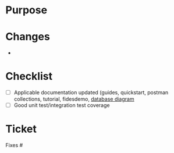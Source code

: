
# Purpose

# Changes

-
# Checklist

- [ ] Applicable documentation updated (guides, quickstart, postman collections, tutorial, fidesdemo, [database diagram](../docs/fidesops/docs/development/update_erd_diagram.md)
- [ ] Good unit test/integration test coverage

# Ticket

Fixes #
 
